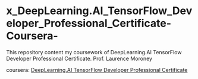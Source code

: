 # x_DeepLearning.AI_TensorFlow_Developer_Professional_Certificate-Coursera-
This repository content my coursework of DeepLearning.AI TensorFlow Developer Professional Certificate. Prof. Laurence Moroney

coursera: [DeepLearning.AI TensorFlow Developer Professional Certificate](https://www.coursera.org/professional-certificates/tensorflow-in-practice)
